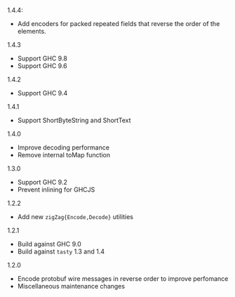1.4.4:
  - Add encoders for packed repeated fields that reverse the order of the elements.

1.4.3
  - Support GHC 9.8
  - Support GHC 9.6

1.4.2
  - Support GHC 9.4

1.4.1
  - Support ShortByteString and ShortText

1.4.0
  - Improve decoding performance
  - Remove internal toMap function

1.3.0
  - Support GHC 9.2
  - Prevent inlining for GHCJS

1.2.2
  - Add new `zigZag{Encode,Decode}` utilities

1.2.1
  - Build against GHC 9.0
  - Build against `tasty` 1.3 and 1.4

1.2.0
  - Encode protobuf wire messages in reverse order to improve perfomance
  - Miscellaneous maintenance changes
